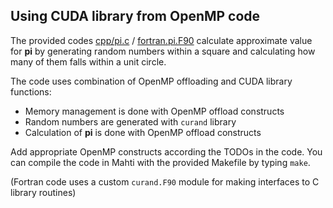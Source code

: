 ## Using CUDA library from OpenMP code

The provided codes [cpp/pi.c](cpp/pi.c) / [fortran.pi.F90](fortran/pi.F90) 
calculate approximate value for **pi** by generating random numbers within a square and 
calculating how many of them falls within a unit circle.

The code uses combination of OpenMP offloading and CUDA library functions:

  - Memory management is done with OpenMP offload constructs
  - Random numbers are generated with `curand` library
  - Calculation of **pi** is done with OpenMP offload constructs

Add appropriate OpenMP constructs according the TODOs in the code. You can compile the code
in Mahti with the provided Makefile by typing `make`. 

(Fortran code uses a custom `curand.F90` module for making interfaces to C library routines)
